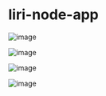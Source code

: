 # liri-node-app

![image](https://user-images.githubusercontent.com/47680905/57173218-08489b00-6df2-11e9-8d51-aeafaf261a62.png)

![image](https://user-images.githubusercontent.com/47680905/57173230-3a59fd00-6df2-11e9-9372-c7d8df292c47.png)

![image](https://user-images.githubusercontent.com/47680905/57173235-565d9e80-6df2-11e9-8a14-8435d0922380.png)

![image](https://user-images.githubusercontent.com/47680905/57173242-6a090500-6df2-11e9-91e0-3733d370cb50.png)


